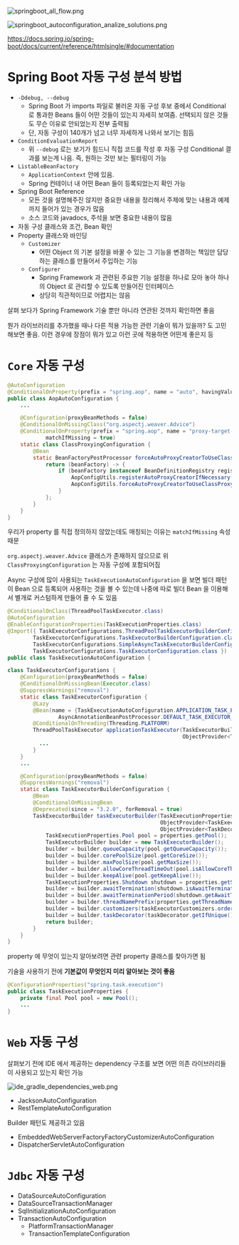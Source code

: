 ![springboot_all_flow.png](images%2Fspringboot_all_flow.png)

![springboot_autoconfiguration_analize_solutions.png](images%2Fspringboot_autoconfiguration_analize_solutions.png)

https://docs.spring.io/spring-boot/docs/current/reference/htmlsingle/#documentation

# Spring Boot 자동 구성 분석 방법

* `-Ddebug, --debug`
  * Spring Boot 가 imports 파일로 불러온 자동 구성 후보 중에서 Conditional 로 통과한 Beans 들이 어떤 것들이 있는지 자세히 보여줌. 선택되지 않은 것들도 무슨 이유로 안되었는지 전부 출력됨
  * 단, 자동 구성이 140개가 넘고 너무 자세하게 나와서 보기는 힘듬
* `ConditionEvaluationReport`
  * 위 `--debug` 로는 보기가 힘드니 직접 코드를 작성 후 자동 구성 Conditional 결과를 보는게 나음. 즉, 원하는 것만 보는 필터링이 가능
* `ListableBeanFactory`
  * `ApplicationContext` 안에 있음. 
  * Spring 컨테이너 내 어떤 Bean 들이 등록되었는지 확인 가능
* Spring Boot Reference
  * 모든 것을 설명해주진 않지만 중요한 내용을 정리해서 주제에 맞는 내용과 예제까지 들어가 있는 경우가 많음
  * 소스 코드와 javadocs, 주석을 보면 중요한 내용이 많음
* 자동 구성 클래스와 조건, Bean 확인
* Property 클래스와 바인딩
  * `Customizer`
    * 어떤 Object 의 기본 설정을 바꿀 수 있는 그 기능을 변경하는 책임만 담당하는 클래스를 만들어서 주입하는 기능
  * `Configurer`
    * Spring Framework 과 관련된 주요한 기능 설정을 하나로 모아 놓아 하나의 Object 로 관리할 수 있도록 만들어진 인터페이스
    * 상당히 직관적이므로 어렵지는 않음

살펴 보다가 Spring Framework 기술 뿐만 아니라 연관된 것까지 확인하면 좋음

뭔가 라이브러리를 추가했을 때나 다른 적용 가능한 관련 기술이 뭐가 있을까? 도 고민해보면 좋음. 이런 경우에 장점이 뭐가 있고 이런 곳에 적용하면 어떤게 좋은지 등

# `Core` 자동 구성

```java
@AutoConfiguration
@ConditionalOnProperty(prefix = "spring.aop", name = "auto", havingValue = "true", matchIfMissing = true)
public class AopAutoConfiguration {
    ...

    @Configuration(proxyBeanMethods = false)
    @ConditionalOnMissingClass("org.aspectj.weaver.Advice")
    @ConditionalOnProperty(prefix = "spring.aop", name = "proxy-target-class", havingValue = "true",
            matchIfMissing = true)
    static class ClassProxyingConfiguration {
        @Bean
        static BeanFactoryPostProcessor forceAutoProxyCreatorToUseClassProxying() {
            return (beanFactory) -> {
                if (beanFactory instanceof BeanDefinitionRegistry registry) {
                    AopConfigUtils.registerAutoProxyCreatorIfNecessary(registry);
                    AopConfigUtils.forceAutoProxyCreatorToUseClassProxying(registry);
                }
            };
        }
    }
}
```

우리가 property 를 직접 정의하지 않았는데도 매칭되는 이유는 `matchIfMissing` 속성 때문

`org.aspectj.weaver.Advice` 클래스가 존재하지 않으므로 위 `ClassProxyingConfiguration` 는 자동 구성에 포함되어짐

Async 구성에 많이 사용되는 `TaskExecutionAutoConfiguration` 을 보면 빌더 패턴이 Bean 으로 등록되어 사용하는 것을 볼 수 있는데 나중에 따로 빌더 Bean 을 이용해서 별개로 커스텀하게 만들어 줄 수 도 있음

```java
@ConditionalOnClass(ThreadPoolTaskExecutor.class)
@AutoConfiguration
@EnableConfigurationProperties(TaskExecutionProperties.class)
@Import({ TaskExecutorConfigurations.ThreadPoolTaskExecutorBuilderConfiguration.class,
		TaskExecutorConfigurations.TaskExecutorBuilderConfiguration.class,
		TaskExecutorConfigurations.SimpleAsyncTaskExecutorBuilderConfiguration.class,
		TaskExecutorConfigurations.TaskExecutorConfiguration.class })
public class TaskExecutionAutoConfiguration {
```

```java
class TaskExecutorConfigurations {
    @Configuration(proxyBeanMethods = false)
    @ConditionalOnMissingBean(Executor.class)
    @SuppressWarnings("removal")
    static class TaskExecutorConfiguration {
        @Lazy
        @Bean(name = {TaskExecutionAutoConfiguration.APPLICATION_TASK_EXECUTOR_BEAN_NAME,
                AsyncAnnotationBeanPostProcessor.DEFAULT_TASK_EXECUTOR_BEAN_NAME})
        @ConditionalOnThreading(Threading.PLATFORM)
        ThreadPoolTaskExecutor applicationTaskExecutor(TaskExecutorBuilder taskExecutorBuilder,
                                                       ObjectProvider<ThreadPoolTaskExecutorBuilder> threadPoolTaskExecutorBuilderProvider) {
          ...
        }
    }
    ...

    @Configuration(proxyBeanMethods = false)
    @SuppressWarnings("removal")
    static class TaskExecutorBuilderConfiguration {
        @Bean
        @ConditionalOnMissingBean
        @Deprecated(since = "3.2.0", forRemoval = true)
        TaskExecutorBuilder taskExecutorBuilder(TaskExecutionProperties properties,
                                                ObjectProvider<TaskExecutorCustomizer> taskExecutorCustomizers,
                                                ObjectProvider<TaskDecorator> taskDecorator) {
            TaskExecutionProperties.Pool pool = properties.getPool();
            TaskExecutorBuilder builder = new TaskExecutorBuilder();
            builder = builder.queueCapacity(pool.getQueueCapacity());
            builder = builder.corePoolSize(pool.getCoreSize());
            builder = builder.maxPoolSize(pool.getMaxSize());
            builder = builder.allowCoreThreadTimeOut(pool.isAllowCoreThreadTimeout());
            builder = builder.keepAlive(pool.getKeepAlive());
            TaskExecutionProperties.Shutdown shutdown = properties.getShutdown();
            builder = builder.awaitTermination(shutdown.isAwaitTermination());
            builder = builder.awaitTerminationPeriod(shutdown.getAwaitTerminationPeriod());
            builder = builder.threadNamePrefix(properties.getThreadNamePrefix());
            builder = builder.customizers(taskExecutorCustomizers.orderedStream()::iterator);
            builder = builder.taskDecorator(taskDecorator.getIfUnique());
            return builder;
        }
    }
}
```

property 에 무엇이 있는지 알아보려면 관련 property 클래스를 찾아가면 됨

기술을 사용하기 전에 **기본값이 무엇인지 미리 알아보는 것이 좋음**

```java
@ConfigurationProperties("spring.task.execution")
public class TaskExecutionProperties {
    private final Pool pool = new Pool();
    ...
}
```

# `Web` 자동 구성

살펴보기 전에 IDE 에서 제공하는 dependency 구조를 보면 어떤 의존 라이브러리들이 사용되고 있는지 확인 가능

![ide_gradle_dependencies_web.png](images%2Fide_gradle_dependencies_web.png)

* JacksonAutoConfiguration
* RestTemplateAutoConfiguration

Builder 패턴도 제공하고 있음

* EmbeddedWebServerFactoryFactoryCustomizerAutoConfiguration
* DispatcherServletAutoConfiguration

# `Jdbc` 자동 구성

* DataSourceAutoConfiguration
* DataSourceTransactionManager
* SqlInitializationAutoConfiguration
* TransactionAutoConfiguration
  * PlatformTransactionManager
  * TransactionTemplateConfiguration